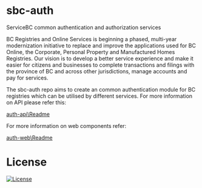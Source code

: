 # sbc-auth
ServiceBC common authentication and authorization services

BC Registries and Online Services is beginning a phased, multi-year modernization initiative to replace and improve the applications used for BC Online, the Corporate, Personal Property and Manufactured Homes Registries. Our vision is to develop a better service experience and make it easier for citizens and businesses to complete transactions and filings with the province of BC and across other jurisdictions, manage accounts and pay for services. 

The sbc-auth repo aims to create an common authentication module for BC registries which can be utilised by different services.
For more information on API please refer this:

[auth-api\Readme](auth-api/README.md)

For more information on web components refer:

[auth-web\Readme](auth-web/README.md)

# License

[![License](https://img.shields.io/badge/License-Apache%202.0-blue.svg)](LICENSE)

